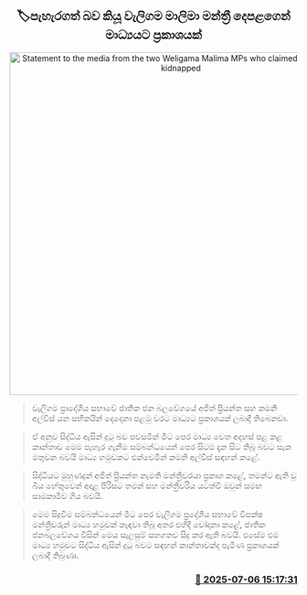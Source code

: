 <p align='center'><b><h2 align='center' title='Statement to the media from the two Weligama Malima MPs who claimed to have been kidnapped'>🏷පැහැරගත් බව කියූ වැලිගම මාලිමා මන්ත්‍රී දෙපළගෙන් මාධ්‍යයට ප්‍රකාශයක්</h2></b></p>
<p align='center'><img src='https://helakuru.sgp1.cdn.digitaloceanspaces.com/esana/images/lib/waligama-uio.jpg' width='600' alt='Statement to the media from the two Weligama Malima MPs who claimed to have been kidnapped'></p>

> වැලිගම ප්‍රාදේශීය සභාවේ ජාතික ජන බලවේගයේ අජිත් ප්‍රියන්ත සහ කමනි අල්විස් යන සභිකයින් දෙදෙනා පළමු වරට මාධ්‍යට ප්‍රකාශයක් ලබාදී තිබෙනවා.

> ඒ අනුව සිද්ධිය ඇසින් දුටු බව පවසමින් මීට පෙර මාධ්‍ය වෙත අදහස් පළ කළ කාන්තාව මෙම පැහැර ගැනීම සම්බන්ධයෙන් පෙර සිටම දැන සිට තිබූ බවට සැක මතුවන බවයි මාධ්‍ය හමුවකට එක්වෙමින් කමනි අල්විස් සඳහන් කළේ.

> සිද්ධියට මුහුණදුන් අජිත් ප්‍රියන්ත නැමති මන්ත්‍රීවරයා ප්‍රකාශ කළේ, තමන්ට ඇති වූ බිය හේතුවෙන් අදාළ පිරිසට තමන් සහ මන්ත්‍රීවරිය යට‍ත්වී ඔවුන් සමඟ සාමකාමීව ගිය බවයි.

> මෙම සිදුවීම සම්බන්ධයෙන් මීට පෙර වැලිගම ප්‍රදේශීය සභාවේ විපක්ෂ මන්ත්‍රීවරුන් මාධ්‍ය හමුවක් කැඳවා තිබූ අතර එහිදී චෝදනා කළේ, ජාතික ජනබලවේගය විසින් මෙය සැලසුම් සහගතව සිදු කර ඇති බවයි. එසේම එම මාධ්‍ය හමුවට සිද්ධිය ඇසින් දුටු බවට සඳහන් කාන්තාවක්ද පැමිණ ප්‍රකාශයක් ලබාදී තිබුණා.



<h3 align='right'><a href='https://www.helakuru.lk/esana/p/111624/'>📅 2025-07-06 15:17:31</a></h3>
